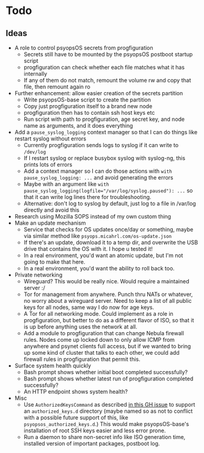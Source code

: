 # Todo

## Ideas

* A role to control psyopsOS secrets from progfiguration
    * Secrets still have to be mounted by the psyopsOS postboot startup script
    * progfiguration can check whether each file matches what it has internally
    * If any of them do not match, remount the volume rw and copy that file, then remount again ro
* Further enhancement: allow easier creation of the secrets partition
    * Write psyopsOS-base script to create the partition
    * Copy just progfiguration itself to a brand new node
    * progfiguration then has to contain ssh host keys etc
    * Run script with path to progfiguration, age secret key, and node name as arguments, and it does everything
* Add a `pause_syslog_logging` context manager so that I can do things like restart syslog without errors
    * Currently progfiguration sends logs to syslog if it can write to `/dev/log`
    * If I restart syslog or replace busybox syslog with syslog-ng, this prints lots of errors
    * Add a context manager so I can do those actions with `with pause_syslog_logging: ...`
      and avoid generating the errors
    * Maybe with an argument like `with pause_syslog_logging(logfile="/var/log/syslog.paused"): ...`
      so that it can write log lines there for troubleshooting.
    * Alternative: don't log to syslog by default, just log to a file in /var/log directly and avoid this
* Research using Mozilla SOPS instead of my own custom thing
* Make an update mechanism
    * Service that checks for OS updates once/day or something, maybe via similar method like `psyops.micahrl.com/os-update.json`
    * If there's an update, download it to a temp dir, and overwrite the USB drive that contains the OS with it. I hope u tested it!
    * In a real environment, you'd want an atomic update, but I'm not going to make that here.
    * In a real environment, you'd want the ability to roll back too.
* Private networking
    * Wireguard? This would be really nice. Would require a maintained server :/
    * Tor for management from anywhere. Punch thru NATs or whatever, no worry about a wireguard server. Need to keep a list of all public keys for all nodes, same way I do now for age keys.
    * A Tor for all networking mode. Could implement as a role in progfiguration, but better to do as a different flavor of ISO, so that it is up before anything uses the network at all.
    * Add a module to progfiguration that can change Nebula firewall rules. Nodes come up locked down to only allow ICMP from anywhere and psynet clients full access, but if we wanted to bring up some kind of cluster that talks to each other, we could add firewall rules in progfiguration that permit this.
* Surface system health quickly
    * Bash prompt shows whether initial boot completed successfully?
    * Bash prompt shows whether latest run of progfiguration completed successfully?
    * An HTTP endpoint shows system health?
* Misc
    * Use `AuthorizedKeysCommand` as described [in this GH issue](https://github.com/coreos/afterburn/issues/157) to support an `authorized_keys.d` directory (maybe named so as not to conflict with a possible future support of this, like `psyopsos_authorized_keys.d`.) This would make psyopsOS-base's installation of root SSH keys easier and less error prone.
    * Run a daemon to share non-secret info like ISO generation time, installed version of important packages, postboot log.
